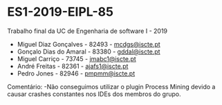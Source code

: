 # ES1-2019-EIPL-85
Trabalho final da UC de Engenharia de software I - 2019

- Miguel Diaz Gonçalves - 82493 - mcdgs@iscte.pt
- Gonçalo Dias do Amaral - 83380 - gddal@iscte.pt
- Miguel Carriço - 73745 - jmabc1@iscte.pt
- André Freitas - 82361 - ajafs1@iscte.pt
- Pedro Jones - 82946 - pmpmm@iscte.pt


Comentário:
  -Não conseguimos utilizar o plugin Process Mining devido a causar crashes constantes nos IDEs dos membros do grupo.
